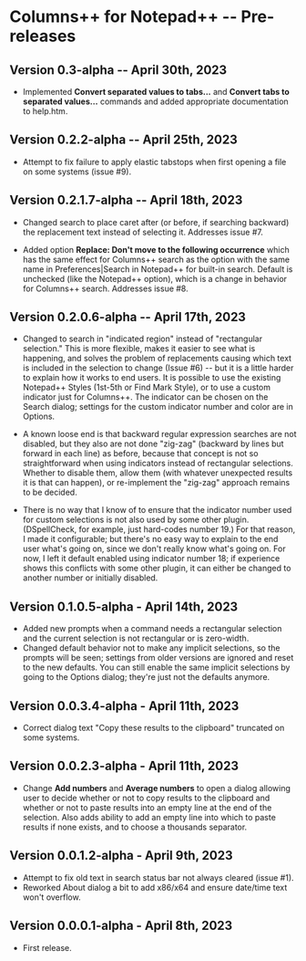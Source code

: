 # Columns++ for Notepad++ -- Pre-releases

## Version 0.3-alpha -- April 30th, 2023

* Implemented **Convert separated values to tabs...** and **Convert tabs to separated values...** commands and added appropriate documentation to help.htm.

## Version 0.2.2-alpha -- April 25th, 2023

* Attempt to fix failure to apply elastic tabstops when first opening a file on some systems (issue #9).

## Version 0.2.1.7-alpha -- April 18th, 2023

* Changed search to place caret after (or before, if searching backward) the replacement text instead of selecting it. Addresses issue #7.

* Added option **Replace: Don't move to the following occurrence** which has the same effect for Columns++ search as the option with the same name in Preferences|Search in Notepad++ for built-in search. Default is unchecked (like the Notepad++ option), which is a change in behavior for Columns++ search. Addresses issue #8.

## Version 0.2.0.6-alpha -- April 17th, 2023

* Changed to search in "indicated region" instead of "rectangular selection." This is more flexible, makes it easier to see what is happening, and solves the problem of replacements causing which text is included in the selection to change (Issue #6) -- but it is a little harder to explain how it works to end users. It is possible to use the existing Notepad++ Styles (1st-5th or Find Mark Style), or to use a custom indicator just for Columns++. The indicator can be chosen on the Search dialog; settings for the custom indicator number and color are in Options.

* A known loose end is that backward regular expression searches are not disabled, but they also are not done "zig-zag" (backward by lines but forward in each line) as before, because that concept is not so straightforward when using indicators instead of rectangular selections. Whether to disable them, allow them (with whatever unexpected results it is that can happen), or re-implement the "zig-zag" approach remains to be decided.

* There is no way that I know of to ensure that the indicator number used for custom selections is not also used by some other plugin. (DSpellCheck, for example, just hard-codes number 19.) For that reason, I made it configurable; but there's no easy way to explain to the end user what's going on, since we don't really know what's going on. For now, I left it default enabled using indicator number 18; if experience shows this conflicts with some other plugin, it can either be changed to another number or initially disabled.

## Version 0.1.0.5-alpha - April 14th, 2023

* Added new prompts when a command needs a rectangular selection and the current selection is not rectangular or is zero-width.
* Changed default behavior not to make any implicit selections, so the prompts will be seen; settings from older versions are ignored and reset to the new defaults. You can still enable the same implicit selections by going to the Options dialog; they're just not the defaults anymore.

## Version 0.0.3.4-alpha - April 11th, 2023

* Correct dialog text "Copy these results to the clipboard" truncated on some systems.

## Version 0.0.2.3-alpha - April 11th, 2023

* Change __Add numbers__ and __Average numbers__ to open a dialog allowing user to decide whether or not to copy results to the clipboard and whether or not to paste results into an empty line at the end of the selection. Also adds ability to add an empty line into which to paste results if none exists, and to choose a thousands separator.

## Version 0.0.1.2-alpha - April 9th, 2023

* Attempt to fix old text in search status bar not always cleared (issue #1).
* Reworked About dialog a bit to add x86/x64 and ensure date/time text won't overflow.

## Version 0.0.0.1-alpha - April 8th, 2023

* First release.